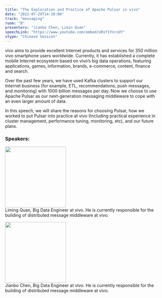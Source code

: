 ```yaml
---
title: "The Exploration and Practice of Apache Pulsar in vivo"
date: "2022-07-29T14:10:00"
track: "messaging"
room: "B"
presenters: "Jianbo Chen, Limin Quan"
speechLink: "https://www.youtube.com/embed/oRsY1YnrzUY"
stype: "Chinese Session"
---
```

vivo aims to provide excellent Internet products and services for 350 million vivo smartphone users worldwide. Currently, it has established a complete mobile Internet ecosystem based on vivo’s big data operations, featuring applications, games, information, brands, e-commerce, content, finance and search.

Over the past few years, we have used Kafka clusters to support our Internet business (for example, ETL, recommendations, push messages, and monitoring) with 1000 billion messages per day. Now we choose to use Apache Pulsar as our next-generation messaging middleware to cope with an even larger amount of data.

In this speech, we will share the reasons for choosing Pulsar, how we worked to put Pulsar into practice at vivo (Including practical experience in cluster management, performance tuning, monitoring, etc), and our future plans.
 ### Speakers: 
 <img src="images/speaker/1209.png" width="200" /><br>Liming Quan, Big Data Engineer at vivo. He is currently responsible for the building of distributed message middleware at vivo.

 <img src="images/speaker/1209_2.png" width="200" /><br>Jianbo Chen, Big Data Engineer at vivo. He is currently responsible for the building of distributed message middleware at vivo.

 
